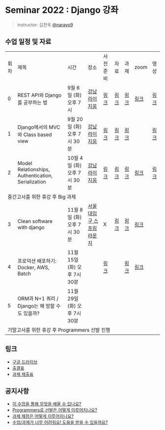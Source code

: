 # Seminar 2022 : Django 강좌

> instructor: 김찬욱 [@narayo9](https://github.com/narayo9)

## 수업 일정 및 자료
<table>
  <tr>
    <td>회차</td>
    <td>제목</td>
    <td>시간</td>
    <td>장소</td>
    <td>사전 준비</td>
    <td>자료</td>
    <td>과제</td>
    <td>zoom</td>
    <td>영상</td>
  </tr>
  <tr>
    <td>0</td>
    <td>REST API와 Django를 공부하는 법</td>
    <td>9월 6일 (화) 오후 7시</td>
    <td><a href="https://place.map.kakao.com/9732239">강남 라이지움</a></td>
    <td><a href="./seminar0/사전준비.md">링크</a></td>
    <td><a href="./seminar0/seminar-2022-django-00.pdf">링크</a></td>
    <td><a href="https://github.com/wafflestudio/seminar-2022-django-assignment0">링크</a></td>
    <td><a href="https://snu-ac-kr.zoom.us/j/98971848946?pwd=V0J4ZXl2N0thaFMxSWU1K0puUlE2dz09">링크</a></td>
    <td><a href="https://www.youtube.com/watch?v=T1MfnMLwgAo&list=PLoHXQ9xKafZMxix8XP22W5zlR6JcI-a1r">링크</a></td>
  </tr>
  <tr>
    <td>1</td>
    <td>Django에서의 MVC와 Class based view</td>
    <td>9월 20일 (화) 오후 7시 30분</td>
    <td><a href="https://place.map.kakao.com/9732239">강남 라이지움</a></td>
    <td><a href="./seminar1/사전준비.md">링크</a></td>
    <td><a href="./seminar1/seminar-2022-django-01.pdf">링크</a></td>
    <td><a href="https://github.com/wafflestudio/seminar-2022-django-assignment1">링크</a></td>
    <td></td>
    <td><a href="https://youtu.be/hASPCRP2YrA">링크</a></td>
  </tr>
  <tr>
    <td>2</td>
    <td>Model Relationships, Authentication, Serialization</td>
    <td>10월 4일 (화) 오후 7시 30분</td>
    <td><a href="https://place.map.kakao.com/9732239">강남 라이지움</a></td>
    <td><a href="./seminar2/사전준비.md">링크</a></td>
    <td><a href="./seminar2/seminar-2022-django-02.pdf">링크</a></td>
    <td><a href="https://github.com/wafflestudio/seminar-2022-django-assignment2">링크</a></td>
    <td><a href="https://snu-ac-kr.zoom.us/j/96555522999?pwd=M1F3MjFiWVl4NkxYMXZYUXlVYUp3dz09">링크</a></td>
    <td><a href="https://youtu.be/yDJW6iXMSOw">링크</a></td>
  </tr>
  <tr>
    <td colspan="9">중간고사를 위한 휴강 후 Big 과제</td>
  </tr>
  <tr>
    <td>3</td>
    <td>Clean software with django</td>
    <td>11월 8일 (화) 오후 7시 30분</td>
    <td><a href="https://naver.me/xH2ledNk">서울대입구 스프링라운지</a></td>
    <td>X</td>
    <td><a href="./seminar3/seminar-2022-django-03.pdf">링크</a></td>
    <td><a href="https://github.com/wafflestudio/seminar-2022-django-assignment3">링크</a></td>
    <td><a href="https://snu-ac-kr.zoom.us/j/92435882092?pwd=WEJUOXpybVJjdDN2MEFETUh4ZDdxUT09">링크</a></td>
    <td></td>
  </tr>
  <tr>
    <td>4</td>
    <td>프로덕션 배포하기: Docker, AWS, Batch</td>
    <td>11월 15일 (화) 오후 7시 30분</td>
    <td></td>
    <td><a href="./seminar4/사전준비.md">링크</a></td>
    <td></td>
    <td><a href="https://github.com/wafflestudio/seminar-2022-django-assignment4">링크</a></td>
    <td><a href="https://snu-ac-kr.zoom.us/j/98605541008?pwd=bktkV0wwWWFQcXNuS3d0ajF1NXZYZz09">링크</a></td>
    <td></td>
  </tr>
  <tr>
    <td>5</td>
    <td>ORM과 N+1 쿼리 / Django는 왜 망할 수도 있을까?</td>
    <td>11월 29일 (화) 오후 7시 30분</td>
    <td></td>
    <td></td>
    <td></td>
    <td></td>
    <td></td>
    <td></td>
  </tr>
  <tr>
    <td colspan="9">기말고사를 위한 휴강 후 Programmers 선발 진행</td>
  </tr>
</table>


## 링크

- [구글 드라이브](https://drive.google.com/drive/folders/1BP5PxhAJtZUfFPXRHe_E0T7rY0IM4npE?usp=sharing)
- [출결표](https://docs.google.com/spreadsheets/d/1FGmSCwnbz0vlOmjtrsOdYU6cuH8jN7MoBtFI9hZdi1E/edit#gid=0)
- [과제 제출표](https://docs.google.com/spreadsheets/d/1Of5sGYHasMMtOVZgUQBF5aVVtHH0AHllrrTuVOCJJaM/edit#gid=0)

## 공지사항

- [이 수업을 통해 무엇을 배울 수 있나요?](./documents/01_%EC%88%98%EC%97%85%20%EB%AA%A9%ED%91%9C.md)
- [Programmers로 선발은 어떻게 이루어지나요?](./documents/02_Programmers%20%EC%84%A0%EB%B0%9C%20%EC%95%88%EB%82%B4.md)
- [과제 채점은 어떻게 이루어지나요?](./documents/03_%EA%B3%BC%EC%A0%9C%20%EC%A7%84%ED%96%89%20%EB%B0%8F%20%EC%B1%84%EC%A0%90%20%EB%B0%A9%EC%8B%9D.md)
- [수업/과제가 너무 어려워요! 도움을 받을 수 있을까요?](./documents/04_%EC%BD%94%EB%94%A9%20%EB%AA%A8%EC%9E%84%EA%B3%BC%20Q%26A%20%ED%99%9C%EC%9A%A9%20%EB%B0%A9%EB%B2%95.md)
